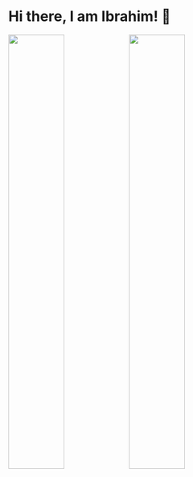 # Hi there, I am Ibrahim! 👋

<img align="left" width="47%" src="https://github-readme-stats.vercel.app/api?username=ICerci&show_icons=true&theme=radical" />

<img align="left" width="47%" src="https://github-readme-stats.vercel.app/api/top-langs/?username=ICerci&layout=compact" />

